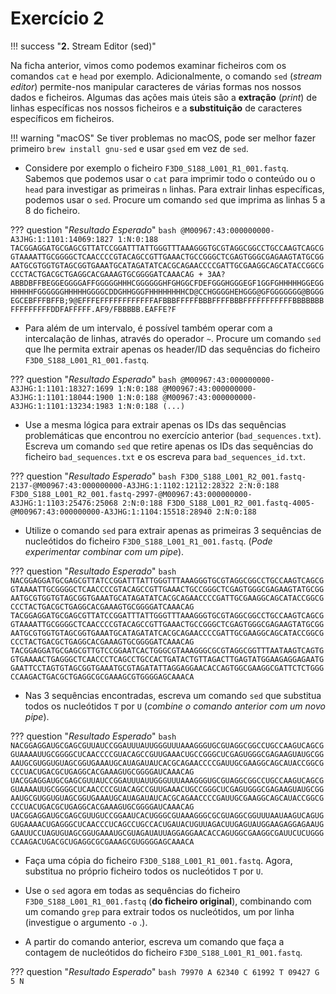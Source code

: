 # Exercício 2

!!! success "**2.** Stream Editor (sed)"

Na ficha anterior, vimos como podemos examinar ficheiros com os comandos `cat` e `head` por exemplo. Adicionalmente, o comando `sed` (*stream editor*) permite-nos manipular caracteres de várias formas nos nossos dados e ficheiros. Algumas das ações mais úteis são a **extração** (*print*) de linhas específicas nos nossos ficheiros e a **substituição** de caracteres específicos em ficheiros. 

!!! warning "macOS"
    Se tiver problemas no macOS, pode ser melhor fazer primeiro `brew install gnu-sed` e usar `gsed` em vez de `sed`.

- Considere por exemplo o ficheiro `F3D0_S188_L001_R1_001.fastq`. Sabemos que podemos usar o `cat` para imprimir todo o conteúdo ou o `head` para investigar as primeiras `n` linhas. Para extrair linhas específicas, podemos usar o `sed`. Procure um comando `sed` que imprima as linhas 5 a 8 do ficheiro.

??? question "*Resultado Esperado*"
    ```bash
    @M00967:43:000000000-A3JHG:1:1101:14069:1827 1:N:0:188
    TACGGAGGATGCGAGCGTTATCCGGATTTATTGGGTTTAAAGGGTGCGTAGGCGGCCTGCCAAGTCAGCGGTAAAATTGCGGGGCTCAACCCCGTACAGCCGTTGAAACTGCCGGGCTCGAGTGGGCGAGAAGTATGCGGAATGCGTGGTGTAGCGGTGAAATGCATAGATATCACGCAGAACCCCGATTGCGAAGGCAGCATACCGGCGCCCTACTGACGCTGAGGCACGAAAGTGCGGGGATCAAACAG
    +
    3AA?ABBDBFFBEGGEGGGGAFFGGGGGHHHCGGGGGGHFGHGGCFDEFGGGHGGGEGF1GGFGHHHHHGGEGGHHHHHFGGGGGGHHHHHGGGGCDDGHHGGGFHHHHHHHHCD@CCHGGGGHEHGGG@GFGGGGGGG@BGGGEGCEBFFFBFFB;9@EFFFEFFFFFFFFFFFFAFBBBFFFFFBBBFFFFBBBFFFFFFFFFFFBBBBBBBFFFFFFFFFDDFAFFFFF.AF9/FBBBBB.EAFFE?F
    ```
- Para além de um intervalo, é possível também operar com a intercalação de linhas, através do operador `~`.  Procure um comando `sed` que lhe permita extrair apenas os header/ID das sequências do ficheiro `F3D0_S188_L001_R1_001.fastq`.

??? question "*Resultado Esperado*"
    ```bash
    @M00967:43:000000000-A3JHG:1:1101:18327:1699 1:N:0:188
    @M00967:43:000000000-A3JHG:1:1101:18044:1900 1:N:0:188
    @M00967:43:000000000-A3JHG:1:1101:13234:1983 1:N:0:188
    (...)
    ```
- Use a mesma lógica para extrair apenas os IDs das sequências problemáticas que encontrou no exercício anterior (`bad_sequences.txt`). Escreva um comando `sed` que retire apenas os IDs das sequências do ficheiro `bad_sequences.txt` e os escreva para `bad_sequences_id.txt`.

??? question "*Resultado Esperado*"
    ```bash
    F3D0_S188_L001_R2_001.fastq-2137-@M00967:43:000000000-A3JHG:1:1102:12112:28322 2:N:0:188
    F3D0_S188_L001_R2_001.fastq-2997-@M00967:43:000000000-A3JHG:1:1103:25476:25068 2:N:0:188
    F3D0_S188_L001_R2_001.fastq-4005-@M00967:43:000000000-A3JHG:1:1104:15518:28940 2:N:0:188
    ```
- Utilize o comando `sed` para extrair apenas as primeiras 3 sequências de nucleótidos do ficheiro `F3D0_S188_L001_R1_001.fastq`. (*Pode experimentar combinar com um pipe*).

??? question "*Resultado Esperado*"
    ```bash
    NACGGAGGATGCGAGCGTTATCCGGATTTATTGGGTTTAAAGGGTGCGTAGGCGGCCTGCCAAGTCAGCGGTAAAATTGCGGGGCTCAACCCCGTACAGCCGTTGAAACTGCCGGGCTCGAGTGGGCGAGAAGTATGCGGAATGCGTGGTGTAGCGGTGAAATGCATAGATATCACGCAGAACCCCGATTGCGAAGGCAGCATACCGGCGCCCTACTGACGCTGAGGCACGAAAGTGCGGGGATCAAACAG
    TACGGAGGATGCGAGCGTTATCCGGATTTATTGGGTTTAAAGGGTGCGTAGGCGGCCTGCCAAGTCAGCGGTAAAATTGCGGGGCTCAACCCCGTACAGCCGTTGAAACTGCCGGGCTCGAGTGGGCGAGAAGTATGCGGAATGCGTGGTGTAGCGGTGAAATGCATAGATATCACGCAGAACCCCGATTGCGAAGGCAGCATACCGGCGCCCTACTGACGCTGAGGCACGAAAGTGCGGGGATCAAACAG
    TACGGAGGATGCGAGCGTTGTCCGGAATCACTGGGCGTAAAGGGCGCGTAGGCGGTTTAATAAGTCAGTGGTGAAAACTGAGGGCTCAACCCTCAGCCTGCCACTGATACTGTTAGACTTGAGTATGGAAGAGGAGAATGGAATTCCTAGTGTAGCGGTGAAATGCGTAGATATTAGGAGGAACACCAGTGGCGAAGGCGATTCTCTGGGCCAAGACTGACGCTGAGGCGCGAAAGCGTGGGGAGCAAACA
    ```

- Nas 3 sequências encontradas, escreva um comando `sed` que substitua todos os nucleótidos `T` por `U` (*combine o comando anterior com um novo pipe*).

??? question "*Resultado Esperado*"
    ```bash
    NACGGAGGAUGCGAGCGUUAUCCGGAUUUAUUGGGUUUAAAGGGUGCGUAGGCGGCCUGCCAAGUCAGCGGUAAAAUUGCGGGGCUCAACCCCGUACAGCCGUUGAAACUGCCGGGCUCGAGUGGGCGAGAAGUAUGCGGAAUGCGUGGUGUAGCGGUGAAAUGCAUAGAUAUCACGCAGAACCCCGAUUGCGAAGGCAGCAUACCGGCGCCCUACUGACGCUGAGGCACGAAAGUGCGGGGAUCAAACAG
    UACGGAGGAUGCGAGCGUUAUCCGGAUUUAUUGGGUUUAAAGGGUGCGUAGGCGGCCUGCCAAGUCAGCGGUAAAAUUGCGGGGCUCAACCCCGUACAGCCGUUGAAACUGCCGGGCUCGAGUGGGCGAGAAGUAUGCGGAAUGCGUGGUGUAGCGGUGAAAUGCAUAGAUAUCACGCAGAACCCCGAUUGCGAAGGCAGCAUACCGGCGCCCUACUGACGCUGAGGCACGAAAGUGCGGGGAUCAAACAG
    UACGGAGGAUGCGAGCGUUGUCCGGAAUCACUGGGCGUAAAGGGCGCGUAGGCGGUUUAAUAAGUCAGUGGUGAAAACUGAGGGCUCAACCCUCAGCCUGCCACUGAUACUGUUAGACUUGAGUAUGGAAGAGGAGAAUGGAAUUCCUAGUGUAGCGGUGAAAUGCGUAGAUAUUAGGAGGAACACCAGUGGCGAAGGCGAUUCUCUGGGCCAAGACUGACGCUGAGGCGCGAAAGCGUGGGGAGCAAACA
    ```

- Faça uma cópia do ficheiro `F3D0_S188_L001_R1_001.fastq`. Agora, substitua no próprio ficheiro todos os nucleótidos `T` por `U`.

- Use o `sed` agora em todas as sequências do ficheiro `F3D0_S188_L001_R1_001.fastq` (**do ficheiro original**), combinando com um comando `grep` para extrair todos os nucleótidos, um por linha (investigue o argumento `-o` .).

- A partir do comando anterior, escreva um comando que faça a contagem de nucleótidos do ficheiro `F3D0_S188_L001_R1_001.fastq`. 

??? question "*Resultado Esperado*"
    ```bash
    79970 A
    62340 C
    61992 T
    09427 G
        5 N
    ```